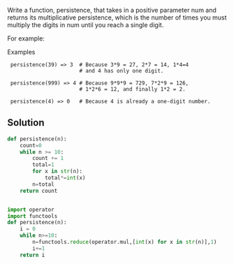Write a function, persistence, that takes in a positive parameter num and returns its multiplicative persistence, which is the number of times you must multiply the digits in num until you reach a single digit.</br>

For example:

Examples
```
 persistence(39) => 3  # Because 3*9 = 27, 2*7 = 14, 1*4=4
                       # and 4 has only one digit.

 persistence(999) => 4 # Because 9*9*9 = 729, 7*2*9 = 126,
                       # 1*2*6 = 12, and finally 1*2 = 2.

 persistence(4) => 0   # Because 4 is already a one-digit number.
```

## Solution
```python 
def persistence(n):   
    count=0    
    while n >= 10: 
        count += 1 
        total=1      
        for x in str(n):
            total*=int(x)           
        n=total  
    return count
```

```python 

import operator
import functools
def persistence(n):
    i = 0
    while n>=10:
        n=functools.reduce(operator.mul,[int(x) for x in str(n)],1)
        i+=1
    return i
 ```